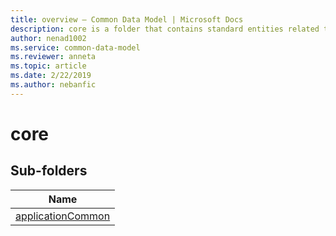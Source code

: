 ```yaml
---
title: overview – Common Data Model | Microsoft Docs
description: core is a folder that contains standard entities related to the Common Data Model.
author: nenad1002
ms.service: common-data-model
ms.reviewer: anneta
ms.topic: article
ms.date: 2/22/2019
ms.author: nebanfic
---
```


# core


## Sub-folders

|Name|
|---|
|[applicationCommon](applicationCommon/overview.md)|



